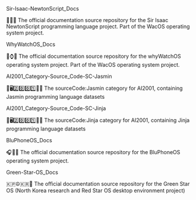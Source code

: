 
Sir-Isaac-NewtonScript_Docs

🍏️💾️📖️ The official documentation source repository for the Sir Isaac NewtonScript programming language project. Part of the WacOS operating system project.

WhyWatchOS_Docs

🍏️⌚️📖️ The official documentation source repository for the whyWatchOS operating system project. Part of the WacOS operating system project.

AI2001_Category-Source_Code-SC-Jasmin

🧠️🖥️2️⃣️0️⃣️0️⃣️1️⃣️💾️📜️ The sourceCode:Jasmin category for AI2001, containing Jasmin programming language datasets

AI2001_Category-Source_Code-SC-Jinja

🧠️🖥️2️⃣️0️⃣️0️⃣️1️⃣️💾️📜️ The sourceCode:Jinja category for AI2001, containing Jinja programming language datasets

BluPhoneOS_Docs

🎧️🔷️📖️ The official documentation source repository for the BluPhoneOS operating system project.

Green-Star-OS_Docs

🇰🇵️☮️🇰🇷️📖️ The official documentation source repository for the Green Star OS (North Korea research and Red Star OS desktop environment project)

